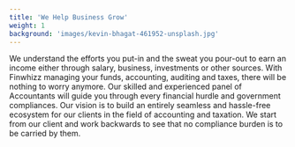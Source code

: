 ```yaml
---
title: 'We Help Business Grow'
weight: 1
background: 'images/kevin-bhagat-461952-unsplash.jpg'
---
```

We understand the efforts you put-in and the sweat you pour-out to earn an income either through salary, business, investments or other sources. With Finwhizz managing your funds, accounting, auditing and taxes, there will be nothing to worry anymore. Our skilled and experienced panel of Accountants will guide you through every financial hurdle and government compliances. 
Our vision is to build an entirely seamless and hassle-free ecosystem for our clients in the field of accounting and taxation. We start from our client and work backwards to see that no compliance burden is to be carried by them. 
